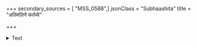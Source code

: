 +++
secondary_sources = [ "MSS_0588",]
jsonClass = "Subhaashita"
title = "अतिमलिने कर्तव्ये"

+++

<details><summary>Text</summary>

अतिमलिने कर्तव्ये भवति खलानामतीव निपुणा धीः।  
तिमिरे हि कौशिकानां रूपं प्रतिपद्यते दृष्टिः॥
</details>
